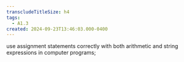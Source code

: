 ```yaml
---
transcludeTitleSize: h4
tags:
  - A1.3
created: 2024-09-23T13:46:03.000-0400
---
```

use assignment statements correctly with both arithmetic and string expressions in computer programs;